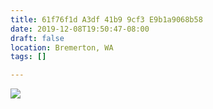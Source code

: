 ```yaml
---
title: 61f76f1d A3df 41b9 9cf3 E9b1a9068b58
date: 2019-12-08T19:50:47-08:00
draft: false
location: Bremerton, WA
tags: []

---
```



[![](https://d17enza3bfujl8.cloudfront.net/L1010332.jpg)](/img/l1010332)

